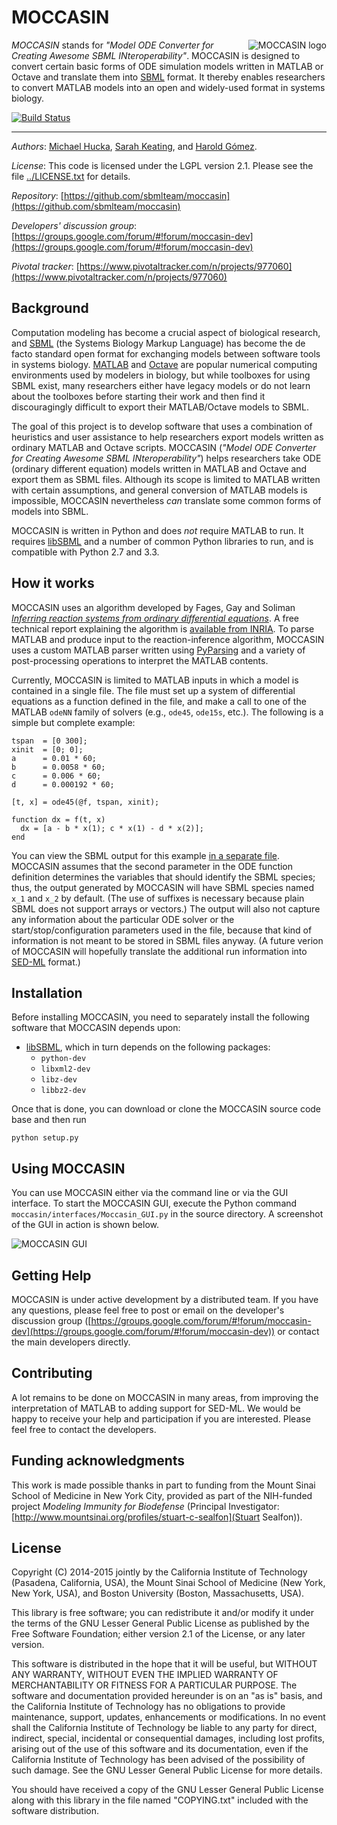 MOCCASIN
========
<img src="https://raw.githubusercontent.com/sbmlteam/moccasin/develop/dev/graphics/logo/MOCCASIN%20basic%20logo%20200%20px%20wide.png"
 alt="MOCCASIN logo" title="MOCCASIN" align="right" />

*MOCCASIN* stands for *"Model ODE Converter for Creating Awesome SBML INteroperability"*.  MOCCASIN is designed to convert certain basic forms of ODE simulation models written in MATLAB or Octave and translate them into [SBML](http://sbml.org) format.  It thereby enables researchers to convert MATLAB models into an open and widely-used format in systems biology.

[![Build Status](https://travis-ci.org/sbmlteam/moccasin.svg?branch=develop)](https://travis-ci.org/sbmlteam/moccasin)

----
*Authors*:      [Michael Hucka](http://www.cds.caltech.edu/~mhucka), [Sarah Keating](http://www.ebi.ac.uk/about/people/sarah-keating), and [Harold G&oacute;mez](http://www.bu.edu/computationalimmunology/people/harold-gomez/).

*License*:      This code is licensed under the LGPL version 2.1.  Please see the file [../LICENSE.txt](https://raw.githubusercontent.com/sbmlteam/moccasin/master/LICENSE.txt) for details.

*Repository*:   [https://github.com/sbmlteam/moccasin](https://github.com/sbmlteam/moccasin)

*Developers' discussion group*: [https://groups.google.com/forum/#!forum/moccasin-dev](https://groups.google.com/forum/#!forum/moccasin-dev)

*Pivotal tracker*: [https://www.pivotaltracker.com/n/projects/977060](https://www.pivotaltracker.com/n/projects/977060)


Background
----------

Computation modeling has become a crucial aspect of biological research, and [SBML](http://sbml.org) (the Systems Biology Markup Language) has become the de facto standard open format for exchanging models between software tools in systems biology. [MATLAB](http://www.mathworks.com) and [Octave](http://www.gnu.org/software/octave/) are popular numerical computing environments used by modelers in biology, but while toolboxes for using SBML exist, many researchers either have legacy models or do not learn about the toolboxes before starting their work and then find it discouragingly difficult to export their MATLAB/Octave models to SBML.

The goal of this project is to develop software that uses a combination of heuristics and user assistance to help researchers export models written as ordinary MATLAB and Octave scripts. MOCCASIN (*"Model ODE Converter for Creating Awesome SBML INteroperability"*) helps researchers take ODE (ordinary different equation) models written in MATLAB and Octave and export them as SBML files.  Although its scope is limited to MATLAB written with certain assumptions, and general conversion of MATLAB models is impossible, MOCCASIN nevertheless *can* translate some common forms of models into SBML.

MOCCASIN is written in Python and does _not_ require MATLAB to run.  It requires [libSBML](http://sbml.org/Software/libSBML) and a number of common Python libraries to run, and is compatible with Python 2.7 and 3.3.

How it works
------------

MOCCASIN uses an algorithm developed by Fages, Gay and Soliman [_Inferring reaction systems from ordinary differential equations_](http://www.sciencedirect.com/science/article/pii/S0304397514006197).  A free technical report explaining the algorithm is [available from INRIA](https://hal.inria.fr/hal-01103692).  To parse MATLAB and produce input to the reaction-inference algorithm, MOCCASIN uses a custom MATLAB parser written using [PyParsing](https://pyparsing.wikispaces.com) and a variety of post-processing operations to interpret the MATLAB contents.

Currently, MOCCASIN is limited to MATLAB inputs in which a model is contained in a single file.  The file must set up a system of differential equations as a function defined in the file, and make a call to one of the MATLAB `odeNN` family of solvers (e.g., `ode45`, `ode15s`, etc.).  The following is a simple but complete example:

```
tspan  = [0 300];
xinit  = [0; 0];
a      = 0.01 * 60;
b      = 0.0058 * 60;
c      = 0.006 * 60;
d      = 0.000192 * 60;

[t, x] = ode45(@f, tspan, xinit);

function dx = f(t, x)
  dx = [a - b * x(1); c * x(1) - d * x(2)];
end
```

You can view the SBML output for this example [in a separate file](tests/converter_test/converter-test-cases/valid_50.xml).  MOCCASIN assumes that the second parameter in the ODE function definition determines the variables that should identify the SBML species; thus, the output generated by MOCCASIN will have SBML species named `x_1` and `x_2` by default.  (The use of suffixes is necessary because plain SBML does not support arrays or vectors.)  The output will also not capture any information about the particular ODE solver or the start/stop/configuration parameters used in the file, because that kind of information is not meant to be stored in SBML files anyway.  (A future verion of MOCCASIN will hopefully translate the additional run information into [SED-ML](http://sed-ml.org) format.)


Installation
------------

Before installing MOCCASIN, you need to separately install the following software that MOCCASIN depends upon:

* [libSBML](http://sbml.org/Software/libSBML/Downloading_libSBML#If_you_use_Python), which in turn depends on the following packages:
  * `python-dev`
  * `libxml2-dev`
  * `libz-dev`
  * `libbz2-dev`

Once that is done, you can download or clone the MOCCASIN source code base and then run

```
python setup.py
```

Using MOCCASIN
--------------

You can use MOCCASIN either via the command line or via the GUI interface.  To start the MOCCASIN GUI, execute the Python command `moccasin/interfaces/Moccasin_GUI.py` in the source directory.  A screenshot of the GUI in action is shown below.

<img src="https://raw.githubusercontent.com/sbmlteam/moccasin/develop/docs/project/examples/screenshot-01.jpg"
 alt="MOCCASIN GUI" title="MOCCASIN GUI" align="center" />


Getting Help
------------

MOCCASIN is under active development by a distributed team.  If you have any questions, please feel free to post or email on the developer's discussion group  ([https://groups.google.com/forum/#!forum/moccasin-dev](https://groups.google.com/forum/#!forum/moccasin-dev)) or contact the main developers directly.


Contributing
------------

A lot remains to be done on MOCCASIN in many areas, from improving the interpretation of MATLAB to adding support for SED-ML.  We would be happy to receive your help and participation if you are interested.  Please feel free to contact the developers.


Funding acknowledgments
-----------------------

This work is made possible thanks in part to funding from the Mount Sinai School of Medicine in New York City, provided as part of the NIH-funded project *Modeling Immunity for Biodefense* (Principal Investigator: [http://www.mountsinai.org/profiles/stuart-c-sealfon](Stuart Sealfon)).


License
-------

Copyright (C) 2014-2015 jointly by the California Institute of Technology (Pasadena, California, USA), the Mount Sinai School of Medicine (New York, New York, USA), and Boston University (Boston, Massachusetts, USA).

This library is free software; you can redistribute it and/or modify it under the terms of the GNU Lesser General Public License as published by the Free Software Foundation; either version 2.1 of the License, or any later version.

This software is distributed in the hope that it will be useful, but WITHOUT ANY WARRANTY, WITHOUT EVEN THE IMPLIED WARRANTY OF MERCHANTABILITY OR FITNESS FOR A PARTICULAR PURPOSE.  The software and documentation provided hereunder is on an "as is" basis, and the California Institute of Technology has no obligations to provide maintenance, support, updates, enhancements or modifications.  In no event shall the California Institute of Technology be liable to any party for direct, indirect, special, incidental or consequential damages, including lost profits, arising out of the use of this software and its documentation, even if the California Institute of Technology has been advised of the possibility of such damage.  See the GNU Lesser General Public License for more details.

You should have received a copy of the GNU Lesser General Public License along with this library in the file named "COPYING.txt" included with the software distribution.
